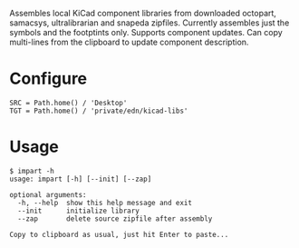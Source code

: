 Assembles local KiCad component libraries from downloaded octopart,
samacsys, ultralibrarian and snapeda zipfiles. Currently assembles just the
symbols and the footptints only. Supports component updates. Can copy
multi-lines from the clipboard to update component description.


# Configure

    SRC = Path.home() / 'Desktop'
    TGT = Path.home() / 'private/edn/kicad-libs'


# Usage

    $ impart -h
    usage: impart [-h] [--init] [--zap]
    
    optional arguments:
      -h, --help  show this help message and exit
      --init      initialize library
      --zap       delete source zipfile after assembly
    
    Copy to clipboard as usual, just hit Enter to paste...

